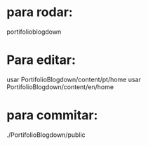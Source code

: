 # para rodar:
portifolioblogdown
# Para editar:
usar PortifolioBlogdown/content/pt/home
usar PortifolioBlogdown/content/en/home
# para commitar:
./PortifolioBlogdown/public

